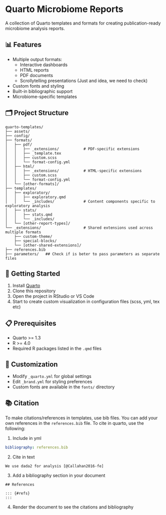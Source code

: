 # Quarto Microbiome Reports

A collection of Quarto templates and formats for creating publication-ready microbiome analysis reports.

## 📊 Features

- Multiple output formats:
  - Interactive dashboards
  - HTML reports
  - PDF documents
  - Scrollytelling presentations (Just and idea, we need to check)
- Custom fonts and styling
- Built-in bibliographic support
- Microbiome-specific templates

## 🗂️ Project Structure

```
quarto-templates/
├── assets/
├── config/
├── formats/
│   ├── pdf/
│   │   ├── _extensions/           # PDF-specific extensions
│   │   ├── _template.tex
│   │   ├── custom.scss
│   │   └── format-config.yml
│   ├── html/
│   │   ├── _extensions/           # HTML-specific extensions
│   │   ├── custom.scss
│   │   └── format-config.yml
│   └── [other-formats]/
├── templates/
│   ├── exploratory/
│   │   ├── exploratory.qmd
│   │   └── _includes/             # Content components specific to exploratory analysis
│   ├── stats/
│   │   ├── stats.qmd
│   │   └── _includes/
│   └── [other-report-types]/
└── _extensions/                   # Shared extensions used across multiple formats
    ├── custom-theme/
    ├── special-blocks/
    └── [other-shared-extensions]/
├── references.bib
├── parameters/   ## Check if is beter to pass parameters as separate files
```

## 🚀 Getting Started

1. Install [Quarto](https://quarto.org/docs/get-started/)
2. Clone this repository
3. Open the project in RStudio or VS Code
4. Start to create custom visualization in configuration files (scss, yml, tex etc)


## 📋 Prerequisites

- Quarto >= 1.3
- R >= 4.0
- Required R packages listed in the `.qmd` files

## 🎨 Customization

- Modify `_quarto.yml` for global settings
- Edit `_brand.yml` for styling preferences
- Custom fonts are available in the `fonts/` directory


## 📚 Citation

To make citations/references in templates, use bib files. You can add your own references in the `references.bib` file.
To cite in quarto, use the following:

1. Include in yml
```yaml
bibliography: references.bib
```
2. Cite in text

```
We use dada2 for analysis [@Callahan2016-fe]
```
3. Add a bibliography section in your document

```
## References

::: {#refs}
:::
```

4. Render the document to see the citations and bibliography
